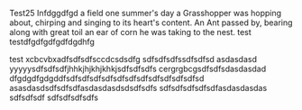 Test25 Infdggdfgd a field one summer's day a Grasshopper was hopping about, chirping and singing to its heart's content. An Ant passed by, bearing along with great toil an ear of corn he was taking to the nest.
test
testdfgdfgdfgdfdgdhfg

test
xcbcvbxadfsdfsdfsccdcsdsdfg
sdfsdfsdfssdfsdfsd
asdasdasd
yyyyysdfsdfsdfjhhkjhjkhjkhkjsdfsdfsdfs
cergrgbcgsdfsdfsdasdasdad
dfgdgdfgdgddfsdfsdfsdfsdfsdfsdfsdfsdfsdfsdfsdfsd
asasdasdsdfsdfsdfasdasdasdsdsdfsdfs
sdfsdfsdfsdfsdfasdasdasdas
sdfsdfsdf
sdfsdfsdfsdfs
